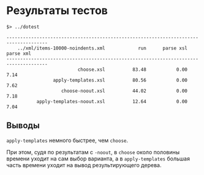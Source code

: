 Результаты тестов
=================

    $> ../dotest

    -------------------------------------------------------------------------------------
        ../xml/items-10000-noindents.xml            run      parse xsl      parse xml
    -------------------------------------------------------------------------------------
                              choose.xsl          83.48           0.00           7.14
                     apply-templates.xsl          80.56           0.00           7.62
                        choose-noout.xsl          44.02           0.00           7.18
               apply-templates-noout.xsl          12.64           0.00           7.04

Выводы
------

`apply-templates` немного быстрее, чем `choose`.

При этом, судя по результатам с `-noout`, в `choose` около половины времени уходит на сам выбор варианта,
а в `apply-templates` большая часть времени уходит на вывод результирующего дерева.

